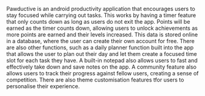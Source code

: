 Pawductive is an android productivity application that encourages users to stay focused while carrying out tasks.
This works by having a timer feature that only counts down as long as users do not exit the app.
Points will be earned as the timer counts down, allowing users to unlock achievements as more points are earned and their levels increased.
This data is stored online in a database, where the user can create their own account for free.
There are also other functions, such as a daily planner function built into the app that allows the user to plan out their day and let them create a focused time slot for each task they have.
A built-in notepad also allows users to fast and effectively take down and save notes on the app.
A community feature also allows users to track their progress against fellow users, creating a sense of competition.
There are also theme customisation features tfor users to personalise their experience.
